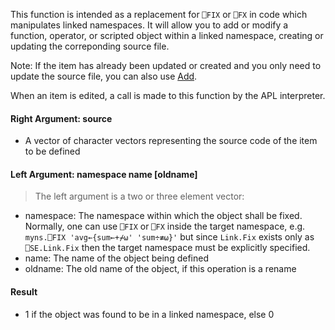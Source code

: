 This function is intended as a replacement for `⎕FIX` or `⎕FX` in code which manipulates linked namespaces. It will allow you to add
or modify a function, operator, or scripted object within a linked namespace, creating or updating the correponding source file.

Note: If the item has already been updated or created and you
only need to update the source file, you can also use [Add](Link.Add.md).

When an item is edited, a call is made to this function by the APL interpreter.

#### Right Argument: source

- A vector of character vectors representing the source code of the item to be defined

#### Left Argument: namespace name [oldname]

> The left argument is a two or three element vector:

- namespace: The namespace within which the object shall be fixed. Normally, one can use `⎕FIX` or `⎕FX` inside the target namespace, e.g. `myns.⎕FIX 'avg←{sum←+⌿⍵' 'sum÷≢⍵}'` but since `Link.Fix` exists only as `⎕SE.Link.Fix` then the target namespace must be explicitly specified.
- name: The name of the object being defined
- oldname: The old name of the object, if this operation is a rename

#### Result

- 1 if the object was found to be in a linked namespace, else 0